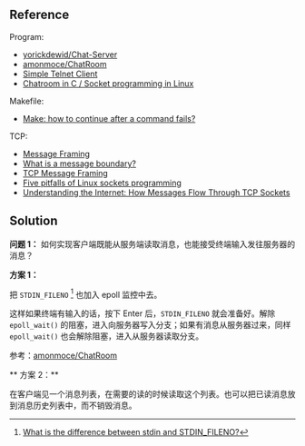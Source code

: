 ## Reference

Program:

* [yorickdewid/Chat-Server](https://github.com/yorickdewid/Chat-Server)
* [amonmoce/ChatRoom](https://github.com/amonmoce/ChatRoom)
* [Simple Telnet Client](https://gist.github.com/legnaleurc/7638738)
* [Chatroom in C / Socket programming in Linux](https://stackoverflow.com/q/19349084/3737970)

Makefile:

* [Make: how to continue after a command fails?](https://stackoverflow.com/q/2670130/3737970)

TCP:

* [Message Framing](https://blog.stephencleary.com/2009/04/message-framing.html)
* [What is a message boundary?](https://stackoverflow.com/q/9563563/3737970)
* [TCP Message Framing](https://blog.chrisd.info/tcp-message-framing/)
* [Five pitfalls of Linux sockets programming](https://developer.ibm.com/tutorials/l-sockpit/)
* [Understanding the Internet: How Messages Flow Through TCP Sockets](https://andrewskotzko.com/understanding-the-internet-how-messages-flow-through-tcp-sockets/)

## Solution

**问题 1：** 如何实现客户端既能从服务端读取消息，也能接受终端输入发往服务器的消息？

**方案 1：**

把 `STDIN_FILENO` [^1] 也加入 epoll 监控中去。

这样如果终端有输入的话，按下 <kdb>Enter</kdb> 后，`STDIN_FILENO` 就会准备好。解除 `epoll_wait()` 的阻塞，进入向服务器写入分支；如果有消息从服务器过来，同样 `epoll_wait()` 也会解除阻塞，进入从服务器读取分支。

参考：[amonmoce/ChatRoom](https://github.com/amonmoce/ChatRoom)

[^1]: [What is the difference between stdin and STDIN_FILENO?](https://stackoverflow.com/q/15102992/3737970)

** 方案 2：**

在客户端见一个消息列表，在需要的读的时候读取这个列表。也可以把已读消息放到消息历史列表中，而不销毁消息。
